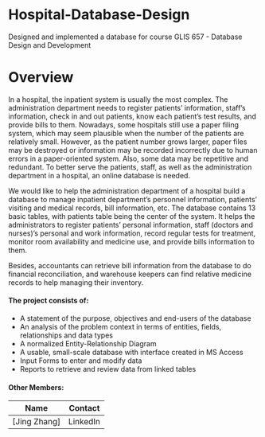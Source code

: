 # Hospital-Database-Design
Designed and implemented a database for course GLIS 657 - Database Design and Development

# Overview

In a hospital, the inpatient system is usually the most complex. The administration department needs to register patients’ information, staff’s information, check in and out patients, know each patient’s test results, and provide bills to them. Nowadays, some hospitals still use a paper filing system, which may seem plausible when the number of the patients are relatively small. However, as the patient number grows larger, paper files may be destroyed or information may be recorded incorrectly due to human errors in a paper-oriented system. Also, some data may be repetitive and redundant. To better serve the patients, staff, as well as the administration department in a hospital, an online database is needed.

We would like to help the administration department of a hospital build a database to manage inpatient department’s personnel information, patients’ visiting and medical records, bill information, etc. The database contains 13 basic tables, with patients table being the center of the system. It helps the administrators to register patients’ personal information, staff (doctors and nurses)’s personal and work information, record regular tests for treatment, monitor room availability and medicine use, and provide bills information to them.

Besides, accountants can retrieve bill information from the database to do financial reconciliation, and warehouse keepers can find relative medicine records to help managing their inventory.

#### The project consists of:
* A statement of the purpose, objectives and end-users of the database
* An analysis of the problem context in terms of entities, fields, relationships and data types
* A normalized Entity-Relationship Diagram
* A usable, small-scale database with interface created in MS Access
* Input Forms to enter and modify data
* Reports to retrieve and review data from linked tables

#### Other Members:

|     Name        |     Contact     | 
|-----------------|-----------------|
|[Jing Zhang]     |    LinkedIn     |
